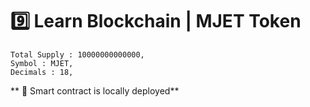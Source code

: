 # 9️⃣ Learn Blockchain | MJET Token 

```
Total Supply : 10000000000000,
Symbol : MJET,
Decimals : 18,
```


** 🍎 Smart contract is locally deployed**
